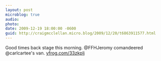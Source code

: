 ```yaml
---
layout: post
microblog: true
audio: 
photo: 
date: 2009-12-19 18:00:00 -0600
guid: http://craigmcclellan.micro.blog/2009/12/20/t6863911577.html
---
```

Good times back stage this morning. @FFHJeromy comandeered @carlcartee's van.  [yfrog.com/33zkplj](http://yfrog.com/33zkplj)
